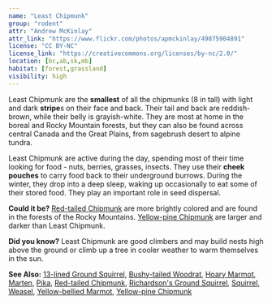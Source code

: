 ```yaml
---
name: "Least Chipmunk"
group: "rodent"
attr: "Andrew McKinlay"
attr_link: "https://www.flickr.com/photos/apmckinlay/49875904891"
license: "CC BY-NC"
license_link: "https://creativecommons.org/licenses/by-nc/2.0/"
location: [bc,ab,sk,mb]
habitat: [forest,grassland]
visibility: high
---
```

Least Chipmunk are the **smallest** of all the chipmunks (8 in tall) with light and dark **stripe**s on their face and back. Their tail and back are reddish-brown, while their belly is grayish-white. They are most at home in the boreal and Rocky Mountain forests, but they can also be found across central Canada and the Great Plains, from sagebrush desert to alpine tundra.

Least Chipmunk are active during the day, spending most of their time looking for food - nuts, berries, grasses, insects. They use their **cheek pouches** to carry food back to their underground burrows. During the winter, they drop into a deep sleep, waking up occasionally to eat some of their stored food. They play an important role in seed dispersal.

**Could it be?** [Red-tailed Chipmunk](/animals/retchip/) are more brightly colored and are found in the forests of the Rocky Mountains. [Yellow-pine Chipmunk](/animals/yelpchip/) are larger and darker than Least Chipmunk.

**Did you know?** Least Chipmunk are good climbers and may build nests high above the ground or climb up a tree in cooler weather to warm themselves in the sun.

<!-- generated, do not edit -->
**See Also:**
[13-lined Ground Squirrel](/animals/13linegs/),
[Bushy-tailed Woodrat](/animals/buwrat/),
[Hoary Marmot](/animals/hoarymar/),
[Marten](/animals/marten/),
[Pika](/animals/pika/),
[Red-tailed Chipmunk](/animals/retchip/),
[Richardson's Ground Squirrel](/animals/richgs/),
[Squirrel](/animals/squirrel/),
[Weasel](/animals/weasel/),
[Yellow-bellied Marmot](/animals/yelbelmar/),
[Yellow-pine Chipmunk](/animals/yelpchip/)
